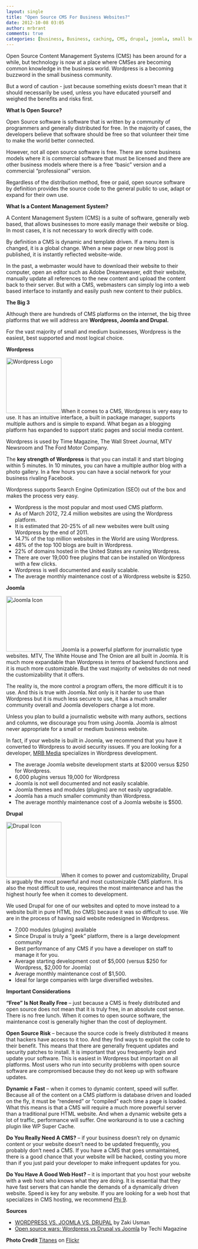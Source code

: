 ```yaml
---
layout: single
title: "Open Source CMS For Business Websites?"
date: 2012-10-08 03:05
author: mrbrant
comments: true
categories: [business, Business, caching, CMS, drupal, joomla, small business, Web Development, web development, Wordpress]
---
```

Open Source Content Management Systems (CMS) has been around for a while, but technology is now at a place where CMSes are becoming common knowledge in the business world. Wordpress is a becoming buzzword in the small business community.

But a word of caution - just because something exists doesn’t mean that it should necessarily be used, unless you have educated yourself and weighed the benefits and risks first.

<strong>What Is Open Source?</strong>

Open Source software is software that is written by a community of programmers and generally distributed for free. In the majority of cases, the developers believe that software should be free so that volunteer their time to make the world better connected.

However, not all open source software is free. There are some business models where it is commercial software that must be licensed and there are other business models where there is a free “basic” version and a commercial “professional” version.

Regardless of the distribution method, free or paid, open source software by definition provides the source code to the general public to use, adapt or expand for their own use.

<strong>What Is a Content Management System?</strong>

A Content Management System (CMS) is a suite of software, generally web based, that allows businesses to more easily manage their website or blog. In most cases, it is not necessary to work directly with code.

By definition a CMS is dynamic and template driven. If a menu item is changed, it is a global change. When a new page or new blog post is published, it is instantly reflected website-wide.

In the past, a webmaster would have to download their website to their computer, open an editor such as Adobe Dreamweaver, edit their website, manually update all references to the new content and upload the content back to their server. But with a CMS, webmasters can simply log into a web based interface to instantly and easily push new content to their publics.

<strong>The Big 3</strong>

Although there are hundreds of CMS platforms on the internet, the big three platforms that we will address are <strong>Wordpress, Joomla and Drupal.</strong>

For the vast majority of small and medium businesses, Wordpress is the easiest, best supported and most logical choice.

<strong>Wordpress</strong>

<img class="alignleft size-thumbnail wp-image-1614" title="Wordpress Logo" src="http://michaelbrant.com/wp-content/uploads/2012/10/images-150x150.jpeg" alt="Wordpress Logo" width="150" height="150" />When it comes to a CMS, Wordpress is very easy to use. It has an intuitive interface, a built in package manager, supports multiple authors and is simple to expand. What began as a blogging platform has expanded to support static pages and social media content.

Wordpress is used by Time Magazine, The Wall Street Journal, MTV Newsroom and The Ford Motor Company.

The <strong>key strength of Wordpress</strong> is that you can install it and start bloging within 5 minutes. In 10 minutes, you can have a multiple author blog with a photo gallery. In a few hours you can have a social network for your business rivaling Facebook.

Wordpress supports Search Engine Optimization (SEO) out of the box and makes the process very easy.
<ul>
	<li>Wordpress is the most popular and most used CMS platform.</li>
	<li>As of March 2012, 72.4 million websites are using the Wordpress platform.</li>
	<li>It is estimated that 20-25% of all new websites were built using Wordpress by the end of 2011.</li>
	<li>14.7% of the top million websites in the World are using Wordpress.</li>
	<li>48% of the top 100 blogs are built in Wordpress.</li>
	<li>22% of domains hosted in the United States are running Wordpress.</li>
	<li>There are over 19,000 free plugins that can be installed on Wordpress with a few clicks.</li>
	<li>Wordpress is well documented and easily scalable.</li>
	<li>The average monthly maintenance cost of a Wordpress website is $250.</li>
</ul>
<strong>Joomla</strong>

<img class="alignleft size-thumbnail wp-image-1615" title="Joomla Icon" src="http://michaelbrant.com/wp-content/uploads/2012/10/joomla-icon-150x150.png" alt="Joomla Icon" width="150" height="150" />Joomla is a powerful platform for journalistic type websites. MTV, The White House and The Onion are all built in Joomla. It is much more expandable than Wordpress in terms of backend functions and it is much more customizable. But the vast majority of websites do not need the customizability that it offers.

The reality is, the more control a program offers, the more difficult it is to use. And this is true with Joomla. Not only is it harder to use than Wordpress but it is much less secure to use, it has a much smaller community overall and Joomla developers charge a lot more.

Unless you plan to build a journalistic website with many authors, sections and columns, we discourage you from using Joomla. Joomla is almost never appropriate for a small or medium business website.

In fact, if your website is built in Joomla, we recommend that you have it converted to Wordpress to avoid security issues. If you are looking for a developer, <a href="http://mrbmedia.org">MRB Media</a> specializes in Wordpress development.
<ul>
	<li>The average Joomla website development starts at $2000 versus $250 for Wordpress.</li>
	<li>6,000 plugins versus 19,000 for Wordpress</li>
	<li>Joomla is not well documented and not easily scalable.</li>
	<li>Joomla themes and modules (plugins) are not easily upgradable.</li>
	<li>Joomla has a much smaller community than Wordpress.</li>
	<li>The average monthly maintenance cost of a Joomla website is $500.</li>
</ul>
<strong>Drupal</strong>

<img class="alignleft size-thumbnail wp-image-1616" title="Drupal Icon" src="http://michaelbrant.com/wp-content/uploads/2012/10/druplicon.large_-150x150.png" alt="Drupal Icon" width="150" height="150" />When it comes to power and customizability, Drupal is arguably the most powerful and most customizable CMS platform. It is also the most difficult to use, requires the most maintenance and has the highest hourly fee when it comes to development.

We used Drupal for one of our websites and opted to move instead to a website built in pure HTML (no CMS) because it was so difficult to use. We are in the process of having said website redesigned in Wordpress.
<ul>
	<li>7,000 modules (plugins) available</li>
	<li>Since Drupal is truly a “geek” platform, there is a large development community</li>
	<li>Best performance of any CMS if you have a developer on staff to manage it for you.</li>
	<li>Average starting development cost of $5,000 (versus $250 for Wordpress, $2,000 for Joomla)</li>
	<li>Average monthly maintenance cost of $1,500.</li>
	<li>Ideal for large companies with large diversified websites.</li>
</ul>
<strong>Important Considerations</strong>

<strong>“Free” Is Not Really Free</strong> – just because a CMS is freely distributed and open source does not mean that it is truly free, in an absolute cost sense. There is no free lunch. When it comes to open source software, the maintenance cost is generally higher than the cost of deployment.

<strong>Open Source Risk</strong> – because the source code is freely distributed it means that hackers have access to it too. And they find ways to exploit the code to their benefit. This means that there are generally frequent updates and security patches to install. It is important that you frequently login and update your software. This is easiest in Wordpress but important on all platforms. Most users who run into security problems with open source software are compromised because they do not keep up with software updates.

<strong>Dynamic ≠ Fast</strong> – when it comes to dynamic content, speed will suffer. Because all of the content on a CMS platform is database driven and loaded on the fly, it must be “rendered” or “compiled” each time a page is loaded. What this means is that a CMS will require a much more powerful server than a traditional pure HTML website. And when a dynamic website gets a lot of traffic, performance will suffer. One workaround is to use a caching plugin like WP Super Cache.

<strong>Do You Really Need A CMS?</strong> – if your business doesn’t rely on dynamic content or your website doesn’t need to be updated frequently, you probably don’t need a CMS. If you have a CMS that goes unmaintained, there is a good chance that your website will be hacked, costing you more than if you just paid your developer to make infrequent updates for you.

<strong>Do You Have A Good Web Host?</strong> – it is important that you host your website with a web host who knows what they are doing. It is essential that they have fast servers that can handle the demands of a dynamically driven website. Speed is key for any website. If you are looking for a web host that specializes in CMS hosting, we recommend <a href="http://phi9.com">Phi 9</a>.

<strong>Sources</strong>
<ul>
	<li><a href="http://shoutex.com/wordpress-vs-joomla-vs-drupal-choosing-a-cms">WORDPRESS VS. JOOMLA VS. DRUPAL</a> by Zaki Usman</li>
	<li><a href="http://www.techi.com/2011/07/open-source-wars-wordpress-vs-drupal-vs-joomla/">Open source wars: Wordpress vs Drupal vs Joomla</a> by Techi Magazine</li>
</ul>
<strong>Photo Credit</strong> <a href="http://www.flickr.com/photos/titanas/">Titanes</a> on <a href="http://www.flickr.com/photos/96437548@N00/533985271/">Flickr</a>
